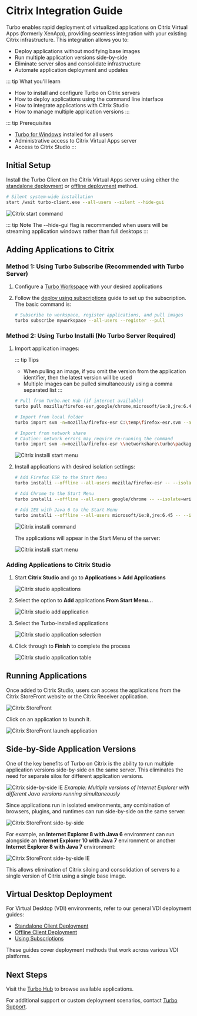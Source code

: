 # Citrix Integration Guide

Turbo enables rapid deployment of virtualized applications on Citrix Virtual Apps (formerly XenApp), providing seamless integration with your existing Citrix infrastructure. This integration allows you to:
- Deploy applications without modifying base images
- Run multiple application versions side-by-side
- Eliminate server silos and consolidate infrastructure
- Automate application deployment and updates

::: tip What you'll learn
- How to install and configure Turbo on Citrix servers
- How to deploy applications using the command line interface
- How to integrate applications with Citrix Studio
- How to manage multiple application versions
:::

::: tip Prerequisites
- [Turbo for Windows](https://turbo.net/download/#client) installed for all users
- Administrative access to Citrix Virtual Apps server
- Access to Citrix Studio
:::

## Initial Setup

Install the Turbo Client on the Citrix Virtual Apps server using either the [standalone deployment](/guides/desktop-client/standalone-client) or [offline deployment](/guides/desktop-client/offline-client) method.

```bash
# Silent system-wide installation
start /wait turbo-client.exe --all-users --silent --hide-gui
```

![Citrix start command](/images/citrix2.png)

::: tip Note
The --hide-gui flag is recommended when users will be streaming application windows rather than full desktops
:::

## Adding Applications to Citrix

### Method 1: Using Turbo Subscribe (Recommended with Turbo Server)

1. Configure a [Turbo Workspace](/guides/server/workspaces.html) with your desired applications

2. Follow the [deploy using subscriptions](/guides/desktop-client/subscriptions.html#deploy-using-subscriptions) guide to set up the subscription. The basic command is:

   ```bash
   # Subscribe to workspace, register applications, and pull images
   turbo subscribe myworkspace --all-users --register --pull
   ```

### Method 2: Using Turbo Installi (No Turbo Server Required)

1. Import application images:

   ::: tip Tips
   - When pulling an image, if you omit the version from the application identifier, then the latest version will be used
   - Multiple images can be pulled simultaneously using a comma separated list
   :::

   ```bash
   # Pull from Turbo.net Hub (if internet available)
   turbo pull mozilla/firefox-esr,google/chrome,microsoft/ie:8,jre:6.45 --all-users

   # Import from local folder
   turbo import svm -n=mozilla/firefox-esr C:\temp\firefox-esr.svm --all-users

   # Import from network share
   # Caution: network errors may require re-running the command
   turbo import svm -n=mozilla/firefox-esr \\networkshare\turbo\packages\mozilla_firefox-esr\mozilla_firefox-esr.svm --all-users
   ```

   ![Citrix installi start menu](/images/citrix13.png)

2. Install applications with desired isolation settings:
   ```bash
   # Add Firefox ESR to the Start Menu
   turbo installi --offline --all-users mozilla/firefox-esr -- --isolate=merge

   # Add Chrome to the Start Menu
   turbo installi --offline --all-users google/chrome -- --isolate=write-copy

   # Add IE8 with Java 6 to the Start Menu
   turbo installi --offline --all-users microsoft/ie:8,jre:6.45 -- --isolate=full
   ```

   ![Citrix installi command](/images/citrix3.png)

   The applications will appear in the Start Menu of the server:

   ![Citrix installi start menu](/images/citrix4.png)

### Adding Applications to Citrix Studio

1. Start **Citrix Studio** and go to **Applications > Add Applications**

   ![Citrix studio applications](/images/citrix5.png)

2. Select the option to **Add** applications **From Start Menu...**

   ![Citrix studio add application](/images/citrix6.png)

3. Select the Turbo-installed applications

   ![Citrix studio application selection](/images/citrix7.png)

4. Click through to **Finish** to complete the process

   ![Citrix studio application table](/images/citrix8.png)

## Running Applications

Once added to Citrix Studio, users can access the applications from the Citrix StoreFront website or the Citrix Receiver application.

![Citrix StoreFront](/images/citrix9.png)

Click on an application to launch it.

![Citrix StoreFront launch application](/images/citrix10.png)

## Side-by-Side Application Versions

One of the key benefits of Turbo on Citrix is the ability to run multiple application versions side-by-side on the same server. This eliminates the need for separate silos for different application versions.

![Citrix side-by-side IE](/images/citrix1.png)
*Example: Multiple versions of Internet Explorer with different Java versions running simultaneously*

Since applications run in isolated environments, any combination of browsers, plugins, and runtimes can run side-by-side on the same server:

![Citrix StoreFront side-by-side](/images/citrix11.png)

For example, an **Internet Explorer 8 with Java 6** environment can run alongside an **Internet Explorer 10 with Java 7** environment or another **Internet Explorer 8 with Java 7** environment:

![Citrix StoreFront side-by-side IE](/images/citrix12.png)

This allows elimination of Citrix siloing and consolidation of servers to a single version of Citrix using a single base image.

## Virtual Desktop Deployment

For Virtual Desktop (VDI) environments, refer to our general VDI deployment guides:
- [Standalone Client Deployment](/guides/desktop-client/standalone-client)
- [Offline Client Deployment](/guides/desktop-client/offline-client)
- [Using Subscriptions](/guides/desktop-client/subscriptions)

These guides cover deployment methods that work across various VDI platforms.

## Next Steps

Visit the [Turbo Hub](https://hub.turbo.net/hub) to browse available applications.

For additional support or custom deployment scenarios, contact [Turbo Support](https://turbo.net/support).
